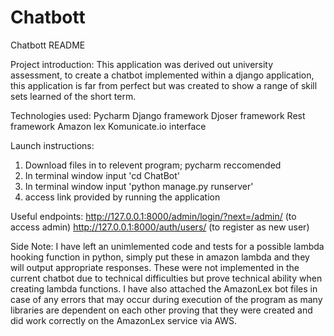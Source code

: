 # Chatbott
Chatbott README

Project introduction:
This application was derived out university assessment, to create a chatbot implemented within a django application, this application is far from perfect but was created to show a range of skill sets learned of the short term.

Technologies used:
Pycharm
Django framework
Djoser framework
Rest framework
Amazon lex
Komunicate.io interface


Launch instructions:
1. Download files in to relevent program; pycharm reccomended
2. In terminal window input 'cd ChatBot'
3. In terminal window input 'python manage.py runserver'
4. access link provided by running the application

Useful endpoints: 
http://127.0.0.1:8000/admin/login/?next=/admin/ (to access admin)
http://127.0.0.1:8000/auth/users/ (to register as new user)


Side Note:
I have left an unimlemented code and tests for a possible lambda hooking function in python, simply put these in amazon lambda and they will output appropriate responses. These were not implemented in the current chatbot due to technical difficulties but prove technical ability when creating lambda functions. I have also attached the AmazonLex bot files in case of any errors that may occur during execution of the program as many libraries are dependent on each other proving that they were created and did work correctly on the AmazonLex service via AWS.



